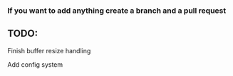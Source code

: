 ### If you want to add anything create a branch and a pull request

## TODO:
Finish buffer resize handling

Add config system
